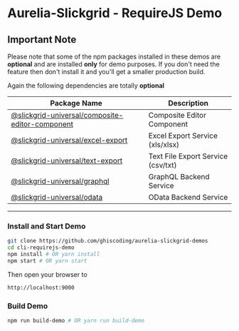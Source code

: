 # Aurelia-Slickgrid - RequireJS Demo

## Important Note
Please note that some of the npm packages installed in these demos are **optional** and are installed **only** for demo purposes. If you don't need the feature then don't install it and you'll get a smaller production build. 

Again the following dependencies are totally **optional**

| Package Name | Description |
| ------------ | ----------- |
| [@slickgrid-universal/composite-editor-component](https://github.com/ghiscoding/slickgrid-universal/tree/master/packages/composite-editor-component) | Composite Editor Component |
| [@slickgrid-universal/excel-export](https://github.com/ghiscoding/slickgrid-universal/tree/master/packages/excel-export) | Excel Export Service (xls/xlsx) |
| [@slickgrid-universal/text-export](https://github.com/ghiscoding/slickgrid-universal/tree/master/packages/text-export) | Text File Export Service (csv/txt) |
| [@slickgrid-universal/graphql](https://github.com/ghiscoding/slickgrid-universal/tree/master/packages/graphql) | GraphQL Backend Service |
| [@slickgrid-universal/odata](https://github.com/ghiscoding/slickgrid-universal/tree/master/packages/odata) | OData Backend Service |

---

### Install and Start Demo
```bash
git clone https://github.com/ghiscoding/aurelia-slickgrid-demos
cd cli-requirejs-demo
npm install # OR yarn install
npm start # OR yarn start
```

Then open your browser to
```html
http://localhost:9000
```

### Build Demo
```bash
npm run build-demo # OR yarn run build-demo
```
